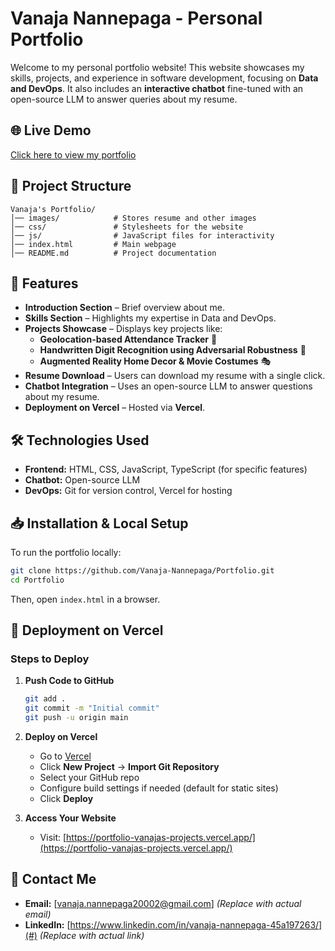 # Vanaja Nannepaga - Personal Portfolio

Welcome to my personal portfolio website! This website showcases my skills, projects, and experience in software development, focusing on **Data and DevOps**. It also includes an **interactive chatbot** fine-tuned with an open-source LLM to answer queries about my resume.

## 🌐 Live Demo
[Click here to view my portfolio](https://portfolio-vanajas-projects.vercel.app/)

## 📂 Project Structure
```
Vanaja's Portfolio/
│── images/            # Stores resume and other images
│── css/               # Stylesheets for the website
│── js/                # JavaScript files for interactivity
│── index.html         # Main webpage
│── README.md          # Project documentation
```

## 🚀 Features
- **Introduction Section** – Brief overview about me.
- **Skills Section** – Highlights my expertise in Data and DevOps.
- **Projects Showcase** – Displays key projects like:
  - **Geolocation-based Attendance Tracker** 📍
  - **Handwritten Digit Recognition using Adversarial Robustness** 🔢
  - **Augmented Reality Home Decor & Movie Costumes** 🎭
- **Resume Download** – Users can download my resume with a single click.
- **Chatbot Integration** – Uses an open-source LLM to answer questions about my resume.
- **Deployment on Vercel** – Hosted via **Vercel**.

## 🛠️ Technologies Used
- **Frontend:** HTML, CSS, JavaScript, TypeScript (for specific features)
- **Chatbot:** Open-source LLM
- **DevOps:** Git for version control, Vercel for hosting

## 📥 Installation & Local Setup
To run the portfolio locally:
```sh
git clone https://github.com/Vanaja-Nannepaga/Portfolio.git
cd Portfolio
```
Then, open `index.html` in a browser.

## 🚀 Deployment on Vercel
### Steps to Deploy
1. **Push Code to GitHub**
   ```sh
   git add .
   git commit -m "Initial commit"
   git push -u origin main
   ```
2. **Deploy on Vercel**
   - Go to [Vercel](https://vercel.com/)
   - Click **New Project** → **Import Git Repository**
   - Select your GitHub repo
   - Configure build settings if needed (default for static sites)
   - Click **Deploy**

3. **Access Your Website**
   - Visit: [https://portfolio-vanajas-projects.vercel.app/](https://portfolio-vanajas-projects.vercel.app/)


## 📧 Contact Me
- **Email:** [vanaja.nannepaga20002@gmail.com] *(Replace with actual email)*
- **LinkedIn:** [https://www.linkedin.com/in/vanaja-nannepaga-45a197263/](#) *(Replace with actual link)*


